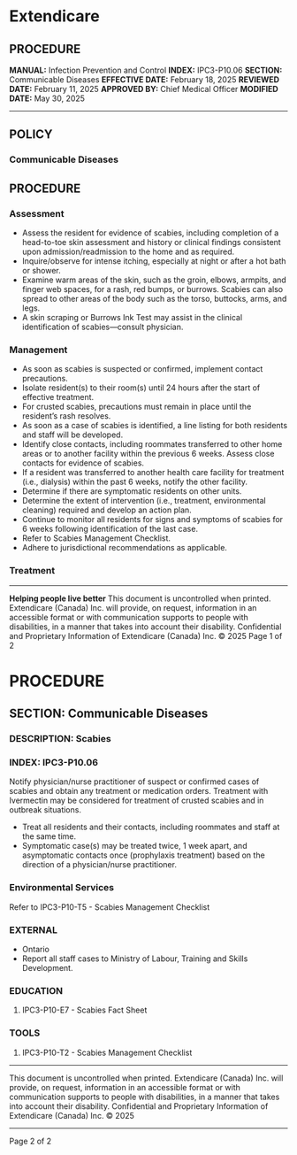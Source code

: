 # Extendicare

## PROCEDURE

**MANUAL:** Infection Prevention and Control
**INDEX:** IPC3-P10.06
**SECTION:** Communicable Diseases
**EFFECTIVE DATE:** February 18, 2025
**REVIEWED DATE:** February 11, 2025
**APPROVED BY:** Chief Medical Officer
**MODIFIED DATE:** May 30, 2025

----

## POLICY

### Communicable Diseases

## PROCEDURE

### Assessment

- Assess the resident for evidence of scabies, including completion of a head-to-toe skin assessment and history or clinical findings consistent upon admission/readmission to the home and as required.
- Inquire/observe for intense itching, especially at night or after a hot bath or shower.
- Examine warm areas of the skin, such as the groin, elbows, armpits, and finger web spaces, for a rash, red bumps, or burrows. Scabies can also spread to other areas of the body such as the torso, buttocks, arms, and legs.
- A skin scraping or Burrows Ink Test may assist in the clinical identification of scabies—consult physician.

### Management

- As soon as scabies is suspected or confirmed, implement contact precautions.
- Isolate resident(s) to their room(s) until 24 hours after the start of effective treatment.
- For crusted scabies, precautions must remain in place until the resident’s rash resolves.
- As soon as a case of scabies is identified, a line listing for both residents and staff will be developed.
- Identify close contacts, including roommates transferred to other home areas or to another facility within the previous 6 weeks. Assess close contacts for evidence of scabies.
- If a resident was transferred to another health care facility for treatment (i.e., dialysis) within the past 6 weeks, notify the other facility.
- Determine if there are symptomatic residents on other units.
- Determine the extent of intervention (i.e., treatment, environmental cleaning) required and develop an action plan.
- Continue to monitor all residents for signs and symptoms of scabies for 6 weeks following identification of the last case.
- Refer to Scabies Management Checklist.
- Adhere to jurisdictional recommendations as applicable.

### Treatment

----

**Helping people live better**
This document is uncontrolled when printed.
Extendicare (Canada) Inc. will provide, on request, information in an accessible format or with communication supports to people with disabilities, in a manner that takes into account their disability. Confidential and Proprietary Information of Extendicare (Canada) Inc. © 2025
Page 1 of 2

# PROCEDURE

## SECTION: Communicable Diseases
### DESCRIPTION: Scabies
### INDEX: IPC3-P10.06

Notify physician/nurse practitioner of suspect or confirmed cases of scabies and obtain any treatment or medication orders. Treatment with Ivermectin may be considered for treatment of crusted scabies and in outbreak situations.

- Treat all residents and their contacts, including roommates and staff at the same time.
- Symptomatic case(s) may be treated twice, 1 week apart, and asymptomatic contacts once (prophylaxis treatment) based on the direction of a physician/nurse practitioner.

### Environmental Services
Refer to IPC3-P10-T5 - Scabies Management Checklist

### EXTERNAL
- Ontario
- Report all staff cases to Ministry of Labour, Training and Skills Development.

### EDUCATION
1. IPC3-P10-E7 - Scabies Fact Sheet

### TOOLS
1. IPC3-P10-T2 - Scabies Management Checklist

----

This document is uncontrolled when printed. Extendicare (Canada) Inc. will provide, on request, information in an accessible format or with communication supports to people with disabilities, in a manner that takes into account their disability. Confidential and Proprietary Information of Extendicare (Canada) Inc. © 2025

----

Page 2 of 2